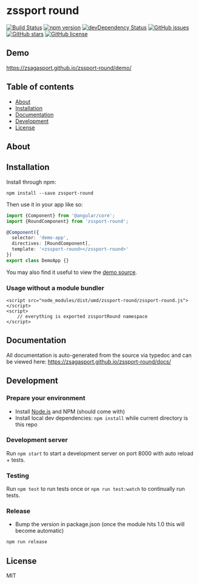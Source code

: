 # zssport round
[![Build Status](https://travis-ci.org/zsagasport/zssport-round.svg?branch=master)](https://travis-ci.org/zsagasport/zssport-round)
[![npm version](https://badge.fury.io/js/zssport-round.svg)](http://badge.fury.io/js/zssport-round)
[![devDependency Status](https://david-dm.org/zsagasport/zssport-round/dev-status.svg)](https://david-dm.org/zsagasport/zssport-round#info=devDependencies)
[![GitHub issues](https://img.shields.io/github/issues/zsagasport/zssport-round.svg)](https://github.com/zsagasport/zssport-round/issues)
[![GitHub stars](https://img.shields.io/github/stars/zsagasport/zssport-round.svg)](https://github.com/zsagasport/zssport-round/stargazers)
[![GitHub license](https://img.shields.io/badge/license-MIT-blue.svg)](https://raw.githubusercontent.com/zsagasport/zssport-round/master/LICENSE)

## Demo
https://zsagasport.github.io/zssport-round/demo/

## Table of contents

- [About](#about)
- [Installation](#installation)
- [Documentation](#documentation)
- [Development](#development)
- [License](#licence)

## About



## Installation

Install through npm:
```
npm install --save zssport-round
```

Then use it in your app like so:

```typescript
import {Component} from '@angular/core';
import {RoundComponent} from 'zssport-round';

@Component({
  selector: 'demo-app',
  directives: [RoundComponent],
  template: '<zssport-round></zssport-round>'
})
export class DemoApp {}
```

You may also find it useful to view the [demo source](https://github.com/zsagasport/zssport-round/blob/master/demo/demo.ts).

### Usage without a module bundler
```
<script src="node_modules/dist/umd/zssport-round/zssport-round.js"></script>
<script>
    // everything is exported zssportRound namespace
</script>
```

## Documentation
All documentation is auto-generated from the source via typedoc and can be viewed here:
https://zsagasport.github.io/zssport-round/docs/

## Development

### Prepare your environment
* Install [Node.js](http://nodejs.org/) and NPM (should come with)
* Install local dev dependencies: `npm install` while current directory is this repo

### Development server
Run `npm start` to start a development server on port 8000 with auto reload + tests.

### Testing
Run `npm test` to run tests once or `npm run test:watch` to continually run tests.

### Release
* Bump the version in package.json (once the module hits 1.0 this will become automatic)
```bash
npm run release
```

## License

MIT
